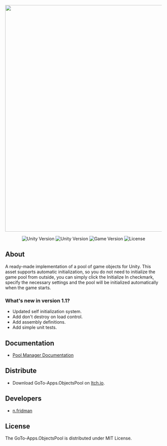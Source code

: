 <p align="center">
      <img src="https://i.ibb.co/stqKBHb/Git-Hub-Logo.png" width="726">
</p>

<p align="center">
   <img src="https://build.burning-lab.com/app/rest/builds/buildType:id:UnityAssets_ComBurningLabObjectspool_DevelopmentBuild/statusIcon.svg" alt="Unity Version">
   <img src="https://img.shields.io/badge/Engine-2020.3-blueviolet" alt="Unity Version">
   <img src="https://img.shields.io/badge/Version-0.1.2--exp-blue" alt="Game Version">
   <img src="https://img.shields.io/badge/License-MIT-success" alt="License">
</p>

## About

A ready-made implementation of a pool of game objects for Unity. This asset supports automatic initialization, so you do not need to initialize the game pool from outside, you can simply click the Initialize In checkmark, specify the necessary settings and the pool will be initialized automatically when the game starts.

### What's new in version 1.1?

- Updated self initialization system.
- Add don't destroy on load control.
- Add assembly definitions.
- Add simple unit tests.

## Documentation

- [Pool Manager Documentation](https://drive.google.com/drive/folders/1iJ_zN-gw_4wG1jbkJX5_uQkl_hq4OzZB?usp=sharing)

## Distribute

- Download GoTo-Apps.ObjectsPool on [Itch.io](https://nfridman.itch.io/unity-pool-manager).


## Developers

- [n.fridman](https://github.com/n-fridman)

## License

The GoTo-Apps.ObjectsPool is distributed under MIT License.
